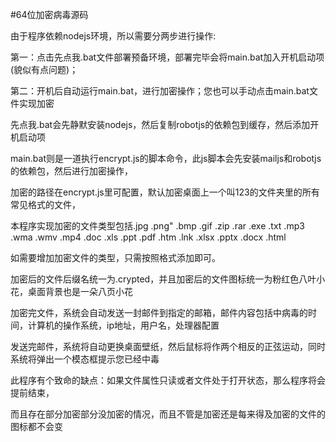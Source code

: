 #64位加密病毒源码

由于程序依赖nodejs环境，所以需要分两步进行操作:

第一：点击先点我.bat文件部署预备环境，部署完毕会将main.bat加入开机启动项(貌似有点问题)；

第二：开机后自动运行main.bat，进行加密操作；您也可以手动点击main.bat文件实现加密

先点我.bat会先静默安装nodejs，然后复制robotjs的依赖包到缓存，然后添加开机启动项

main.bat则是一道执行encrypt.js的脚本命令，此js脚本会先安装mailjs和robotjs的依赖包，然后进行加密操作，

加密的路径在encrypt.js里可配置，默认加密桌面上一个叫123的文件夹里的所有常见格式的文件，

本程序实现加密的文件类型包括.jpg .png" .bmp .gif .zip .rar .exe .txt .mp3 .wma .wmv .mp4 .doc .xls .ppt .pdf .htm .lnk .xlsx .pptx .docx .html

如需要增加加密文件的类型，只需按照格式添加即可。

加密后的文件后缀名统一为.crypted，并且加密后的文件图标统一为粉红色八叶小花，桌面背景也是一朵八页小花

加密完文件，系统会自动发送一封邮件到指定的邮箱，邮件内容包括中病毒的时间，计算机的操作系统，ip地址，用户名，处理器配置

发送完邮件，系统将自动更换桌面壁纸，然后鼠标将作两个相反的正弦运动，同时系统将弹出一个模态框提示您已经中毒

此程序有个致命的缺点：如果文件属性只读或者文件处于打开状态，那么程序将会提前结束，

而且存在部分加密部分没加密的情况，而且不管是加密还是每来得及加密的文件的图标都不会变

